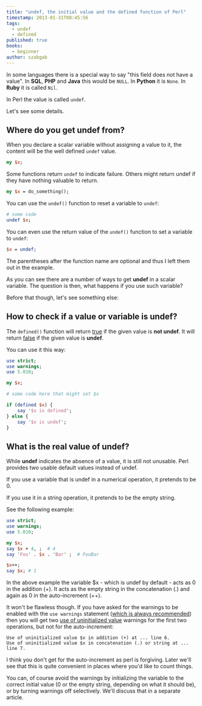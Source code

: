 ```yaml
---
title: "undef, the initial value and the defined function of Perl"
timestamp: 2013-01-31T08:45:56
tags:
  - undef
  - defined
published: true
books:
  - beginner
author: szabgab
---
```



In some languages there is a special way to say "this field does not have a value".
In <b>SQL</b>, <b>PHP</b> and <b>Java</b> this would be `NULL`. In <b>Python</b> it is `None`.
In <b>Ruby</b> it is called `Nil`.

In Perl the value is called `undef`.

Let's see some details.


## Where do you get undef from?

When you declare a scalar variable without assigning a value to it, the content will be the well defined `undef` value.

```perl
my $x;
```

Some functions return `undef` to indicate failure.
Others might return undef if they have nothing valuable to return.

```perl
my $x = do_something();
```

You can use the `undef()` function to reset a variable to `undef`:

```perl
# some code
undef $x;
```

You can even use the return value of the `undef()` function to set a variable to `undef`:

```perl
$x = undef;
```

The parentheses after the function name are optional and thus I left them out in the example.

As you can see there are a number of ways to get <b>undef</b> in a scalar variable.
The question is then, what happens if you use such variable?

Before that though, let's see something else:

## How to check if a value or variable is undef?

The `defined()` function will return [true](/boolean-values-in-perl) if
the given value is <b>not undef</b>. It will return [false](/boolean-values-in-perl)
if the given value is <b>undef</b>.

You can use it this way:

```perl
use strict;
use warnings;
use 5.010;

my $x;

# some code here that might set $x

if (defined $x) {
    say '$x is defined';
} else {
    say '$x is undef';
}
```


## What is the real value of undef?

While <b>undef</b> indicates the absence of a value, it is still not unusable.
Perl provides two usable default values instead of undef.

If you use a variable that is undef in a numerical operation, it pretends to be 0.

If you use it in a string operation, it pretends to be the empty string.

See the following example:

```perl
use strict;
use warnings;
use 5.010;

my $x;
say $x + 4, ;  # 4
say 'Foo' . $x . 'Bar' ;  # FooBar

$x++;
say $x; # 1
```

In the above example the variable $x - which is undef by default - acts as 0 in the addition (+).
It acts as the empty string in the concatenation (.) and again as 0 in the auto-increment (++).

It won't be flawless though. If you have asked for the warnings to be enabled with the `use warnings`
statement ([which is always recommended](/installing-perl-and-getting-started))
then you will get two [use of uninitialized value](/use-of-uninitialized-value)
warnings for the first two operations, but not for the auto-increment:

```
Use of uninitialized value $x in addition (+) at ... line 6.
Use of uninitialized value $x in concatenation (.) or string at ... line 7.
```

I think you don't get for the auto-increment as perl is forgiving. Later we'll see that this
is quite convenient in places where you'd like to count things.

You can, of course avoid the warnings by initializing the variable to the correct initial value
(0 or the empty string, depending on what it should be), or by turning warnings off selectively.
We'll discuss that in a separate article.
